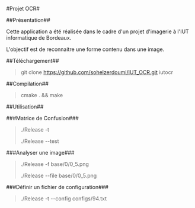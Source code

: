 #Projet OCR#

##Présentation##

Cette application a été réalisée dans le cadre d'un projet d'imagerie à l'IUT informatique de Bordeaux.

L'objectif est de reconnaitre une forme contenu dans une image.

##Téléchargement##

> git clone https://github.com/sohelzerdoumi/IUT_OCR.git iutocr

##Compilation##

> cmake . &&  make

##Utilisation##

###Matrice de Confusion###
> ./Release -t 
>
> ./Release --test

###Analyser une image###
> ./Release -f base/0/0_5.png
>
> ./Release --file base/0/0_5.png

###Définir un fichier de configuration###
>./Release -t --config configs/94.txt




